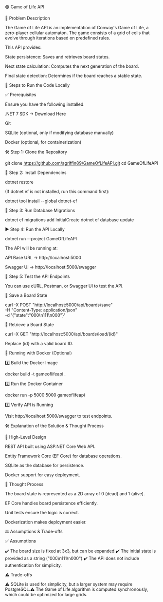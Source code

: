 ﻿🟢 Game of Life API

📌 Problem Description

The Game of Life API is an implementation of Conway's Game of Life, a zero-player cellular automaton. The game consists of a grid of cells that evolve through iterations based on predefined rules.

This API provides:

State persistence: Saves and retrieves board states.

Next state calculation: Computes the next generation of the board.

Final state detection: Determines if the board reaches a stable state.

🚀 Steps to Run the Code Locally

✅ Prerequisites

Ensure you have the following installed:

.NET 7 SDK → Download Here

Git

SQLite (optional, only if modifying database manually)

Docker (optional, for containerization)

🛠️ Step 1: Clone the Repository

git clone https://github.com/agriffin89/GameOfLifeAPI.git
cd GameOfLifeAPI

🔗 Step 2: Install Dependencies

dotnet restore

(If dotnet ef is not installed, run this command first):

dotnet tool install --global dotnet-ef

📌 Step 3: Run Database Migrations

dotnet ef migrations add InitialCreate
dotnet ef database update

▶️ Step 4: Run the API Locally

dotnet run --project GameOfLifeAPI

The API will be running at:

API Base URL → http://localhost:5000

Swagger UI → http://localhost:5000/swagger

📡 Step 5: Test the API Endpoints

You can use cURL, Postman, or Swagger UI to test the API.

🔹 Save a Board State

curl -X POST "http://localhost:5000/api/boards/save" \
-H "Content-Type: application/json" \
-d '{"state":"000\n111\n000"}'

🔹 Retrieve a Board State

curl -X GET "http://localhost:5000/api/boards/load/{id}"

Replace {id} with a valid board ID.

🐳 Running with Docker (Optional)

1️⃣ Build the Docker Image

docker build -t gameoflifeapi .

2️⃣ Run the Docker Container

docker run -p 5000:5000 gameoflifeapi

3️⃣ Verify API is Running

Visit http://localhost:5000/swagger to test endpoints.

🛠️ Explanation of the Solution & Thought Process

🔹 High-Level Design

REST API built using ASP.NET Core Web API.

Entity Framework Core (EF Core) for database operations.

SQLite as the database for persistence.

Docker support for easy deployment.

🧠 Thought Process

The board state is represented as a 2D array of 0 (dead) and 1 (alive).

EF Core handles board persistence efficiently.

Unit tests ensure the logic is correct.

Dockerization makes deployment easier.

⚖️ Assumptions & Trade-offs

✅ Assumptions

✔️ The board size is fixed at 3x3, but can be expanded.✔️ The initial state is provided as a string ("000\n111\n000").✔️ The API does not include authentication for simplicity.

⚠️ Trade-offs

⚠️ SQLite is used for simplicity, but a larger system may require PostgreSQL.⚠️ The Game of Life algorithm is computed synchronously, which could be optimized for large grids.

